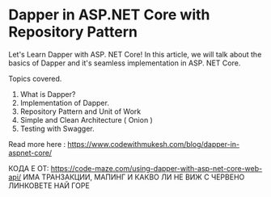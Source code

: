 # Dapper in ASP.NET Core with Repository Pattern
Let's Learn Dapper with ASP. NET Core!
In this article, we will talk about the basics of Dapper and it's seamless implementation in ASP. NET Core.

Topics covered.
1. What is Dapper?
2. Implementation of Dapper.
3. Repository Pattern and Unit of Work
4. Simple and Clean Architecture ( Onion )
5. Testing with Swagger.

Read more here :
https://www.codewithmukesh.com/blog/dapper-in-aspnet-core/

КОДА Е ОТ:
https://code-maze.com/using-dapper-with-asp-net-core-web-api/
ИМА ТРАНЗАКЦИИ, МАПИНГ И КАКВО ЛИ НЕ ВИЖ С ЧЕРВЕНО ЛИНКОВЕТЕ НАЙ ГОРЕ
